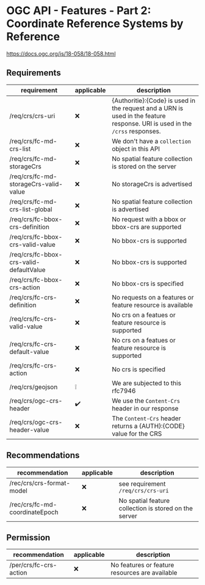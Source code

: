 # OGC API - Features - Part 2: Coordinate Reference Systems by Reference

<https://docs.ogc.org/is/18-058/18-058.html>

## Requirements

| requirement | applicable | description |
| --- | --- | --- |
| /req/crs/crs-uri | :x: | {Authoritie}:{Code} is used in the request and a URN is used in the feature response. URI is used in the `/crss` responses. |
| /req/crs/fc-md-crs-list | :x: | We don't have a `collection` object in this API |
| /req/crs/fc-md-storageCrs | :x: | No spatial feature collection is stored on the server |
| /req/crs/fc-md-storageCrs-valid-value | :x: | No storageCrs is advertised |
| /req/crs/fc-md-crs-list-global | :x: | No spatial feature collection is advertised |
| /req/crs/fc-bbox-crs-definition | :x: | No request with a bbox or bbox-crs are supported |
| /req/crs/fc-bbox-crs-valid-value | :x: | No bbox-crs is supported |
| /req/crs/fc-bbox-crs-valid-defaultValue | :x: | No bbox-crs is supported |
| /req/crs/fc-bbox-crs-action | :x: | No bbox-crs is specified |
| /req/crs/fc-crs-definition | :x: | No requests on a features or feature resource is available |
| /req/crs/fc-crs-valid-value | :x: | No crs on a featues or feature resource is supported |
| /req/crs/fc-crs-default-value | :x: | No crs on a featues or feature resource is supported |
| /req/crs/fc-crs-action | :x: | No crs is specified |
| /req/crs/geojson | :grey_exclamation: | We are subjected to this rfc7946 |
| /req/crs/ogc-crs-header | :heavy_check_mark: | We use the `Content-Crs` header in our response |
| /req/crs/ogc-crs-header-value | :x: | The `Content-Crs` header returns a {AUTH}:{CODE} value for the CRS |

## Recommendations

| recommendation | applicable | description |
| --- | --- | --- |
| /rec/crs/crs-format-model | :x: | see requirement `/req/crs/crs-uri` |
| /rec/crs/fc-md-coordinateEpoch | :x: | No spatial feature collection is stored on the server |

## Permission

| recommendation | applicable | description |
| --- | --- | --- |
| /per/crs/fc-crs-action | :x: | No features or feature resources are available |
